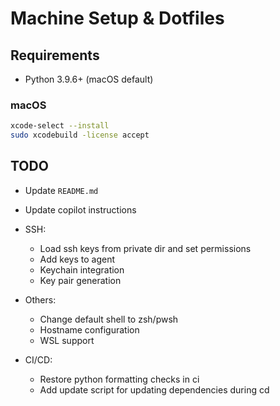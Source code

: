 # Machine Setup & Dotfiles

## Requirements

- Python 3.9.6+ (macOS default)

### macOS

```sh
xcode-select --install
sudo xcodebuild -license accept
```

## TODO

- Update `README.md`
- Update copilot instructions

- SSH:
    - Load ssh keys from private dir and set permissions
    - Add keys to agent
    - Keychain integration
    - Key pair generation

- Others:
    - Change default shell to zsh/pwsh
    - Hostname configuration
    - WSL support

- CI/CD:
    - Restore python formatting checks in ci
    - Add update script for updating dependencies during cd
